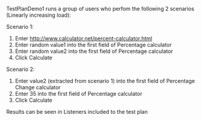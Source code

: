 TestPlanDemo1 runs a group of users who perfom the following 2 scenarios (Linearly increasing load):

Scenario 1:
1. Enter http://www.calculator.net/percent-calculator.html
2. Enter random value1 into the first field of Percentage calculator
3. Enter random value2 into the first field of Percentage calculator
4. Click Calculate

Scenario 2:
1. Enter value2 (extracted from scenario 1) into the first field of Percentage Change calculator
2. Enter 35 into the first field of Percentage calculator
3. Click Calculate

Results can be seen in Listeners included to the test plan

